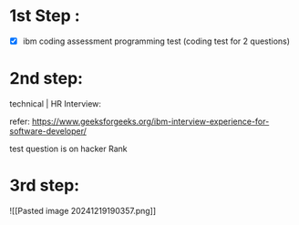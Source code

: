 # 1st Step :

 - [x] ibm coding assessment 
programming test (coding test for 2 questions)

# 2nd step:

technical | HR Interview: 

refer: 
https://www.geeksforgeeks.org/ibm-interview-experience-for-software-developer/

test question is on hacker Rank 

# 3rd step:

![[Pasted image 20241219190357.png]]